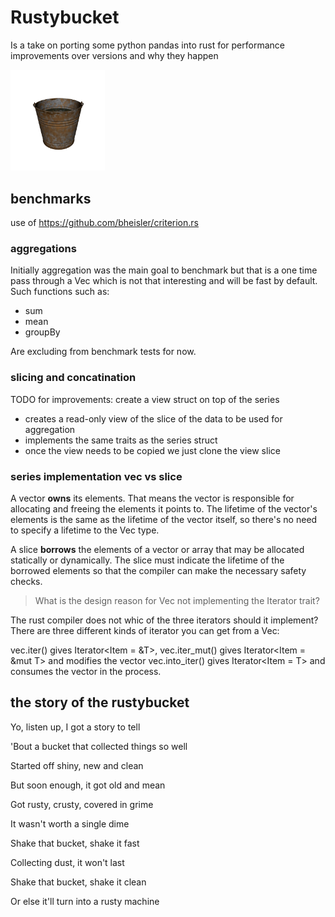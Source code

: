 # Rustybucket

Is a take on porting some python pandas into rust for performance improvements over versions and why they happen

<img src="./docs/rustybucket.png" width="30%" height="30%">

## benchmarks
use of https://github.com/bheisler/criterion.rs

### aggregations
Initially aggregation was the main goal to benchmark but that is a one time pass through a Vec<T> which is not that interesting and will be fast by default.
Such functions such as:
- sum
- mean
- groupBy

Are excluding from benchmark tests for now.

### slicing and concatination

TODO for improvements:
create a view struct on top of the series
- creates a read-only view of the slice of the data to be used for aggregation
- implements the same traits as the series struct
- once the view needs to be copied we just clone the view slice


### series implementation vec vs slice
A vector **owns** its elements. That means the vector is responsible for allocating and freeing the elements it points to. The lifetime of the vector's elements is the same as the lifetime of the vector itself, so there's no need to specify a lifetime to the Vec type.

A slice **borrows** the elements of a vector or array that may be allocated statically or dynamically. The slice must indicate the lifetime of the borrowed elements so that the compiler can make the necessary safety checks.

> What is the design reason for Vec not implementing the Iterator trait?

The rust compiler does not whic of the three iterators should it implement? There are three different kinds of iterator you can get from a Vec:

vec.iter() gives Iterator<Item = &T>,
vec.iter_mut() gives Iterator<Item = &mut T> and modifies the vector
vec.into_iter() gives Iterator<Item = T> and consumes the vector in the process.

## the story of the rustybucket
Yo, listen up, I got a story to tell

'Bout a bucket that collected things so well

Started off shiny, new and clean

But soon enough, it got old and mean

Got rusty, crusty, covered in grime

It wasn't worth a single dime

Shake that bucket, shake it fast

Collecting dust, it won't last

Shake that bucket, shake it clean

Or else it'll turn into a rusty machine
